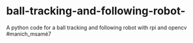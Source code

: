 # ball-tracking-and-following-robot-
A python code for a ball tracking and following robot with rpi and opencv 
#manich_msamé7
